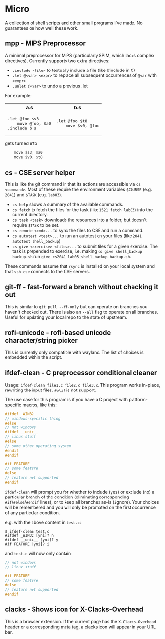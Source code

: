 # Micro

A collection of shell scripts and other small programs I've made. No guarantees on how well these work.

## mpp - MIPS Preprocessor

A minimal preprocessor for MIPS (particularly SPIM, which lacks complex directives). Currently supports two extra directives:

- `.include <file>` to textually include a file (like #include in C)
- `.let @<var> <expr>` to replace all subsequent occurrences of `@var` with `<expr>`
- `.unlet @<var>` to undo a previous .let

For example:

<table>
<tr> <th>a.s</th> <th>b.s</th> </tr>
<tr> <td><pre lang="asm">
.let @foo $s3
	move @foo, $a0
.include b.s
</pre></td>

<td><pre lang="asm">
.let @foo $t8
	move $v0, @foo
</pre></td>
</table>

gets turned into

```asm
	move $s3, $a0
	move $v0, $t8
```

## cs - CSE server helper

This is like the git command in that its actions are accessible via `cs <command>`. Most of these require the environment variables `$COURSE` (e.g. `2041`) and `$TASK` (e.g. `lab03`).

- `cs help` shows a summary of the available commands.
- `cs fetch` to fetch the files for the task (like `1521 fetch lab03`) into the current directory.
- `cs task <task>` downloads the resources into a folder, but doesn't require `$TASK` to be set.
- `cs remote <cmd>...` to sync the files to CSE and run a command.
- `cs autotest <test>...` to run an autotest on your files (like `2041 autotest shell_backup`)
- `cs give <exercise> <files>...` to submit files for a given exercise. The task is prepended to exercise, i.e. making `cs give shell_backup backup.sh` run `give cs2041 lab05_shell_backup backup.sh`.

These commands assume that `rsync` is installed on your local system and that `ssh cse` connects to the CSE servers.

## git-ff - fast-forward a branch without checking it out

This is similar to `git pull --ff-only` but can operate on branches you haven't checked out. There is also an `--all` flag to operate on all branches. Useful for updating your local repo to the state of upstream.

## rofi-unicode - rofi-based unicode character/string picker

This is currently only compatible with wayland. The list of choices is embedded within the script.

## ifdef-clean - C preprocessor conditional cleaner

Usage: `ifdef-clean file1.c file2.c file3.c`. This program works in-place, rewriting the input files. `#elif` is not support.

The use case for this program is if you have a C project with platform-specific macros, like this:

```c
#ifdef _WIN32
// windows-specific thing
#else
// not windows
#ifdef __unix__
// linux stuff
#else
// some other operating system
#endif
#endif

#if FEATURE
// some feature
#else
// feature not supported
#endif
```

`ifdef-clean` will prompt you for whether to include (`y`es) or exclude (`n`o) a particular branch of the condition (eliminating corresponding `#if`/`#else`/`#endif` lines), or to keep all branches as-is (`i`gnore). Your choices will be remembered and you will only be prompted on the first occurrence of any particular condition.

e.g. with the above content in `test.c`:
```
$ ifdef-clean test.c
#ifdef _WIN32 [yni]? n
#ifdef __unix__ [yni]? y
#if FEATURE [yni]? i
```

and `test.c` will now only contain

```c
// not windows
// linux stuff

#if FEATURE
// some feature
#else
// feature not supported
#endif
```

## clacks - Shows icon for X-Clacks-Overhead

This is a browser extension. If the current page has the `X-Clacks-Overhead` header or a corresponding meta tag, a clacks icon will appear in your URL bar.
